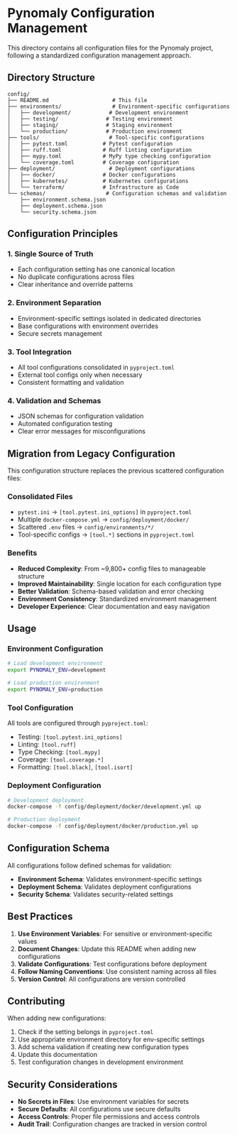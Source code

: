 # Pynomaly Configuration Management

This directory contains all configuration files for the Pynomaly project, following a standardized configuration management approach.

## Directory Structure

```
config/
├── README.md                    # This file
├── environments/                # Environment-specific configurations
│   ├── development/            # Development environment
│   ├── testing/               # Testing environment
│   ├── staging/               # Staging environment
│   └── production/            # Production environment
├── tools/                      # Tool-specific configurations
│   ├── pytest.toml           # Pytest configuration
│   ├── ruff.toml             # Ruff linting configuration
│   ├── mypy.toml             # MyPy type checking configuration
│   └── coverage.toml         # Coverage configuration
├── deployment/                 # Deployment configurations
│   ├── docker/               # Docker configurations
│   ├── kubernetes/           # Kubernetes configurations
│   └── terraform/            # Infrastructure as Code
└── schemas/                   # Configuration schemas and validation
    ├── environment.schema.json
    ├── deployment.schema.json
    └── security.schema.json
```

## Configuration Principles

### 1. Single Source of Truth
- Each configuration setting has one canonical location
- No duplicate configurations across files
- Clear inheritance and override patterns

### 2. Environment Separation
- Environment-specific settings isolated in dedicated directories
- Base configurations with environment overrides
- Secure secrets management

### 3. Tool Integration
- All tool configurations consolidated in `pyproject.toml`
- External tool configs only when necessary
- Consistent formatting and validation

### 4. Validation and Schemas
- JSON schemas for configuration validation
- Automated configuration testing
- Clear error messages for misconfigurations

## Migration from Legacy Configuration

This configuration structure replaces the previous scattered configuration files:

### Consolidated Files
- `pytest.ini` → `[tool.pytest.ini_options]` in `pyproject.toml`
- Multiple `docker-compose.yml` → `config/deployment/docker/`
- Scattered `.env` files → `config/environments/*/`
- Tool-specific configs → `[tool.*]` sections in `pyproject.toml`

### Benefits
- **Reduced Complexity**: From ~9,800+ config files to manageable structure
- **Improved Maintainability**: Single location for each configuration type
- **Better Validation**: Schema-based validation and error checking
- **Environment Consistency**: Standardized environment management
- **Developer Experience**: Clear documentation and easy navigation

## Usage

### Environment Configuration
```bash
# Load development environment
export PYNOMALY_ENV=development

# Load production environment
export PYNOMALY_ENV=production
```

### Tool Configuration
All tools are configured through `pyproject.toml`:
- Testing: `[tool.pytest.ini_options]`
- Linting: `[tool.ruff]`
- Type Checking: `[tool.mypy]`
- Coverage: `[tool.coverage.*]`
- Formatting: `[tool.black]`, `[tool.isort]`

### Deployment Configuration
```bash
# Development deployment
docker-compose -f config/deployment/docker/development.yml up

# Production deployment
docker-compose -f config/deployment/docker/production.yml up
```

## Configuration Schema

All configurations follow defined schemas for validation:

- **Environment Schema**: Validates environment-specific settings
- **Deployment Schema**: Validates deployment configurations
- **Security Schema**: Validates security-related settings

## Best Practices

1. **Use Environment Variables**: For sensitive or environment-specific values
2. **Document Changes**: Update this README when adding new configurations
3. **Validate Configurations**: Test configurations before deployment
4. **Follow Naming Conventions**: Use consistent naming across all files
5. **Version Control**: All configurations are version controlled

## Contributing

When adding new configurations:

1. Check if the setting belongs in `pyproject.toml`
2. Use appropriate environment directory for env-specific settings
3. Add schema validation if creating new configuration types
4. Update this documentation
5. Test configuration changes in development environment

## Security Considerations

- **No Secrets in Files**: Use environment variables for secrets
- **Secure Defaults**: All configurations use secure defaults
- **Access Controls**: Proper file permissions and access controls
- **Audit Trail**: Configuration changes are tracked in version control
